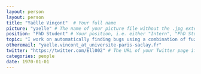 ```yaml
---
layout: person
layout: person
title: "Yaëlle Vinçont"  # Your full name
picture: "yaelle" # The name of your picture file without the .jpg extension
position: "PhD Student" # Your position, i.e. either "Intern", "PhD Student", "Postdoc" or "Tenured Researcher"
topic: "I work on automatically finding bugs using a combination of fuzzing and symbolic analysis." # For interns, PhD students and postdocs, briefly describe your research topic (tenured researchers should remove this line)
otheremail: "yaelle.vincont_at_universite-paris-saclay.fr"
twitter: "https://twitter.com/Ell002" # The URL of your Twitter page if you have one, otherwise remove the line (by the way, Twitter is a great way to discuss with other researchers around the world)
categories: people
date: 1970-01-01
---
```


